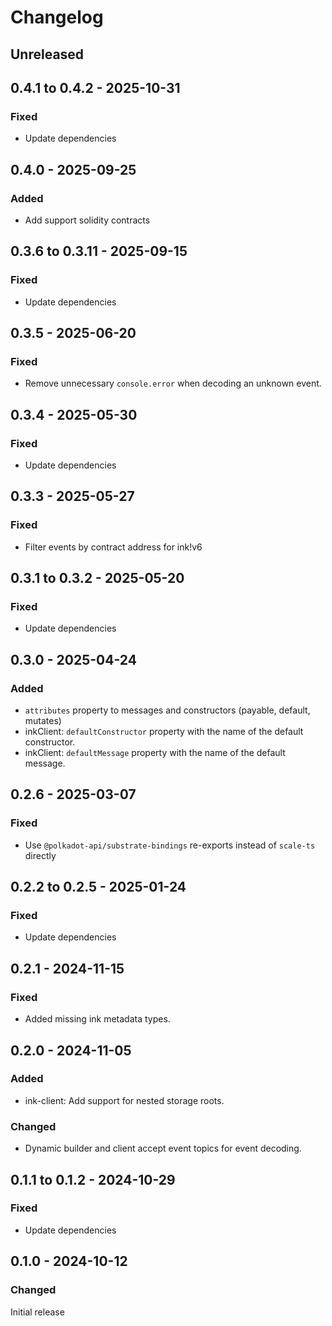 # Changelog

## Unreleased

## 0.4.1 to 0.4.2 - 2025-10-31

### Fixed

- Update dependencies

## 0.4.0 - 2025-09-25

### Added

- Add support solidity contracts

## 0.3.6 to 0.3.11 - 2025-09-15

### Fixed

- Update dependencies

## 0.3.5 - 2025-06-20

### Fixed

- Remove unnecessary `console.error` when decoding an unknown event.

## 0.3.4 - 2025-05-30

### Fixed

- Update dependencies

## 0.3.3 - 2025-05-27

### Fixed

- Filter events by contract address for ink!v6

## 0.3.1 to 0.3.2 - 2025-05-20

### Fixed

- Update dependencies

## 0.3.0 - 2025-04-24

### Added

- `attributes` property to messages and constructors (payable, default, mutates)
- inkClient: `defaultConstructor` property with the name of the default constructor.
- inkClient: `defaultMessage` property with the name of the default message.

## 0.2.6 - 2025-03-07

### Fixed

- Use `@polkadot-api/substrate-bindings` re-exports instead of `scale-ts` directly

## 0.2.2 to 0.2.5 - 2025-01-24

### Fixed

- Update dependencies

## 0.2.1 - 2024-11-15

### Fixed

- Added missing ink metadata types.

## 0.2.0 - 2024-11-05

### Added

- ink-client: Add support for nested storage roots.

### Changed

- Dynamic builder and client accept event topics for event decoding.

## 0.1.1 to 0.1.2 - 2024-10-29

### Fixed

- Update dependencies

## 0.1.0 - 2024-10-12

### Changed

Initial release
